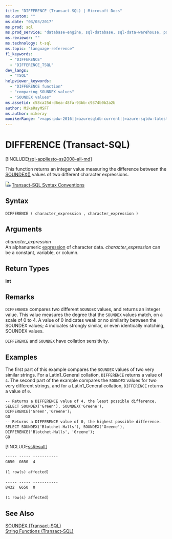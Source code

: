 ```yaml
---
title: "DIFFERENCE (Transact-SQL) | Microsoft Docs"
ms.custom: ""
ms.date: "03/03/2017"
ms.prod: sql
ms.prod_service: "database-engine, sql-database, sql-data-warehouse, pdw"
ms.reviewer: ""
ms.technology: t-sql
ms.topic: "language-reference"
f1_keywords: 
  - "DIFFERENCE"
  - "DIFFERENCE_TSQL"
dev_langs: 
  - "TSQL"
helpviewer_keywords: 
  - "DIFFERENCE function"
  - "comparing SOUNDEX values"
  - "SOUNDEX values"
ms.assetid: c58ca25d-d6ea-48fa-93bb-c9374b0b2a2b
author: MikeRayMSFT
ms.author: mikeray
monikerRange: ">=aps-pdw-2016||=azuresqldb-current||=azure-sqldw-latest||>=sql-server-2016||=sqlallproducts-allversions||>=sql-server-linux-2017||=azuresqldb-mi-current"
---
```

# DIFFERENCE (Transact-SQL)
[!INCLUDE[tsql-appliesto-ss2008-all-md](../../includes/tsql-appliesto-ss2008-all-md.md)]

This function returns an integer value measuring the difference between the [SOUNDEX()](./soundex-transact-sql.md) values of two different character expressions.  
  
 ![Topic link icon](../../database-engine/configure-windows/media/topic-link.gif "Topic link icon") [Transact-SQL Syntax Conventions](../../t-sql/language-elements/transact-sql-syntax-conventions-transact-sql.md)  
  
## Syntax  
  
```  
DIFFERENCE ( character_expression , character_expression )  
```  
  
## Arguments  
*character_expression*  
An alphanumeric [expression](../../t-sql/language-elements/expressions-transact-sql.md) of character data. *character_expression* can be a constant, variable, or column.  
  
## Return Types  
**int**  
 
## Remarks  
`DIFFERENCE` compares two different `SOUNDEX` values, and returns an integer value. This value measures the degree that the `SOUNDEX` values match, on a scale of 0 to 4. A value of 0 indicates weak or no similarity between the SOUNDEX values; 4 indicates strongly similar, or even identically matching, SOUNDEX values.  
  
`DIFFERENCE` and `SOUNDEX` have collation sensitivity.  
  
## Examples  
The first part of this example compares the `SOUNDEX` values of two very similar strings. For a Latin1_General collation, `DIFFERENCE` returns a value of `4`. The second part of the example compares the `SOUNDEX` values for two very different strings, and for a Latin1_General collation, `DIFFERENCE` returns a value of `0`.  
  
```  
-- Returns a DIFFERENCE value of 4, the least possible difference.  
SELECT SOUNDEX('Green'), SOUNDEX('Greene'), DIFFERENCE('Green','Greene');  
GO  
-- Returns a DIFFERENCE value of 0, the highest possible difference.  
SELECT SOUNDEX('Blotchet-Halls'), SOUNDEX('Greene'), DIFFERENCE('Blotchet-Halls', 'Greene');  
GO  
```  
  
 [!INCLUDE[ssResult](../../includes/ssresult-md.md)]  
  
```  
----- ----- -----------   
G650  G650  4             
  
(1 row(s) affected)  
  
----- ----- -----------   
B432  G650  0             
  
(1 row(s) affected)  
```  
  
## See Also  
 [SOUNDEX &#40;Transact-SQL&#41;](../../t-sql/functions/soundex-transact-sql.md)   
 [String Functions &#40;Transact-SQL&#41;](../../t-sql/functions/string-functions-transact-sql.md)  
  
  

